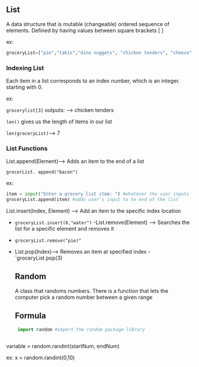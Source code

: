 ## List
A data structure that is mutable (changeable) ordered sequence of elements. Defined by having values between square brackets [ ] 

ex:
```python
groceryList=["pie","takis","dino nuggets", "chicken tenders", "cheese", "pineapple", "sausage"] #List of strings each string separated by a comma
```

### Indexing List
Each item in a list corresponds to an index number, which is an integer. starting with 0.

ex:

`grocerylist[3]` outputs: --> chicken tenders

`len()` gives us the length of items in our list

`len(groceryList)`--> 7

### List Functions
List.append(Element)--> Adds an item to the end of a list

`grocerList. append("bacon")`

ex:
```python
item = input("Enter a grocery list item: ") #whatever the user inputs
groceryList.append(item) #adds user's input to te end of the list
```
List.insert(Index, Element) --> Add an item to the specific index location

 - `groceryList.insert(0,"water")`
-List.remove(Element) --> Searches the list for a specific element and removes it

 - `groceryList.remove("pie)"`
 - List.pop(Index)--> Removes an item at specified index
   -`groceryList.pop(3)

   ## Random
   A class that randoms numbers. There is a function that lets the computer pick a random number between a given range

   ## Formula
   ```python
    import random #import the random package library
    
  variable = random.randint(startNum, endNum) 

  ex:
  x = random.randint(0,10) 